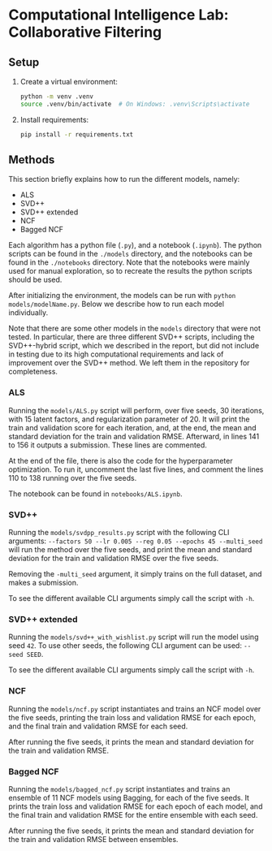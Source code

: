 # Computational Intelligence Lab: Collaborative Filtering

## Setup
1. Create a virtual environment:
   ```bash
   python -m venv .venv
   source .venv/bin/activate  # On Windows: .venv\Scripts\activate
   ````
2. Install requirements:
   ```bash
   pip install -r requirements.txt
   ```

## Methods
This section briefly explains how to run the different models, namely:
 - ALS
 - SVD++
 - SVD++ extended
 - NCF
 - Bagged NCF

Each algorithm has a python file (```.py```), and a notebook (```.ipynb```).
The python scripts can be found in the ```./models``` directory, and the notebooks 
can be found in the ```./notebooks``` directory.
Note that the notebooks were mainly used for manual exploration, so to recreate the results 
the python scripts should be used.

After initializing the environment, the models can be run with ```python models/modelName.py```.
Below we describe how to run each model individually.

Note that there are some other models in the ```models``` directory that were not tested.
In particular, there are three different SVD++ scripts, including the SVD++-hybrid script,
which we described in the report, but did not include in testing due to its high 
computational requirements and lack of improvement over the SVD++ method.
We left them in the repository for completeness.

### ALS
Running the ```models/ALS.py``` script will perform, over five seeds, 30 iterations, with 15 latent factors, and regularization parameter of 20.
It will print the train and validation score for each iteration, and, at the end, the mean and standard deviation for the train and validation RMSE.
Afterward, in lines 141 to 156 it outputs a submission. These lines are commented.

At the end of the file, there is also the code for the hyperparameter optimization. To run it, uncomment the last five lines, and comment
the lines 110 to 138 running over the five seeds.

The notebook can be found in ```notebooks/ALS.ipynb```.

### SVD++
Running the ```models/svdpp_results.py``` script with the following CLI arguments: ```--factors 50 --lr 0.005 --reg 0.05 --epochs 45 --multi_seed```
will run the method over the five seeds, and print the mean and standard deviation for the train and validation RMSE over the five seeds.

Removing the ```-multi_seed``` argument, it simply trains on the full dataset, and makes a submission.

To see the different available CLI arguments simply call the script with ```-h```.

### SVD++ extended
Running the ```models/svd++_with_wishlist.py``` script will run the model using seed ```42```.
To use other seeds, the following CLI argument can be used: ```--seed SEED```.

To see the different available CLI arguments simply call the script with ```-h```.

### NCF
Running the ```models/ncf.py``` script instantiates and trains an NCF model over the five seeds, printing 
the train loss and validation RMSE for each epoch, and the final train and validation RMSE 
for each seed.

After running the five seeds, it prints the mean and standard deviation for the train and validation RMSE.

### Bagged NCF
Running the ```models/bagged_ncf.py``` script instantiates and trains an ensemble of 11 NCF models using Bagging, for each of the five seeds. It prints 
the train loss and validation RMSE for each epoch of each model, 
and the final train and validation RMSE for the entire ensemble with each seed.

After running the five seeds, it prints the mean and standard deviation for the train and validation RMSE between ensembles.
